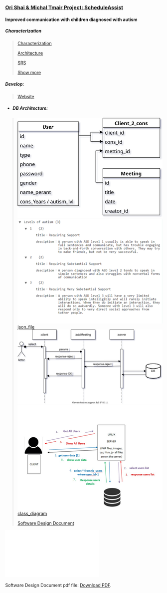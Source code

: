 
### [Ori Shai & Michal Tmair Project: ScheduleAssist](https://github.com/sholker/exercises_shenkar/tree/main/ScheduleAssist)

#### Improved	communication	with	children	diagnosed	with	autism

##### Characterization
>
> [Characterization](http://shenkar.html5-book.co.il/2020-2021/sr/dev_229/)
> 
>[Architecture](http://shenkar.html5-book.co.il/2020-2021/sr/dev_229/architechture.pdf)
>
> [SRS](http://shenkar.html5-book.co.il/2020-2021/sr/dev_229/srs.pdf)
>
> [Show more](https://app.moqups.com/qnFwytP1S5/view/page/a5993fc26)
 

##### Develop:
>[Website](http://se.shenkar.ac.il/students/2020-2021/web1/dev_222)

- ##### DB Architecture:
> ![ERD](SDD/ERD.svg)
> ![Json_Structure](SDD/json_structre.svg)
> [json_file](json_levels_autism.json)
> ![squence_diagram](SDD/sequence_diagram.svg)
> ![software_diagram](SDD/software_diagram.jpeg)
> [class_diagram](SDD/class_diagram.pdf)
> 
> [Software Design Document](SDD\SDD_Michal_Tamir_and_Ori_Shinsholker.pdf)

<object data="SDD\SDD_Michal_Tamir_and_Ori_Shinsholker.pdf" type="application/pdf" width="700px" height="700px">
    <embed src="SDD\SDD_Michal_Tamir_and_Ori_Shinsholker.pdf">
        <p>Software Design Document pdf file: <a href="SDD\SDD_Michal_Tamir_and_Ori_Shinsholker.pdf">Download PDF</a>.</p>
    </embed>
</object>
